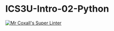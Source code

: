 # ICS3U-Intro-02-Python

[![Mr Coxall's Super Linter](https://github.com/Kyanh-Pham/ICS3U-Intro-02-Python/workflows/Mr%20Coxall's%20Super%20Linter/badge.svg)](https://github.com/Kyanh-Pham/ICS3U-Intro-02-Python/actions/)
